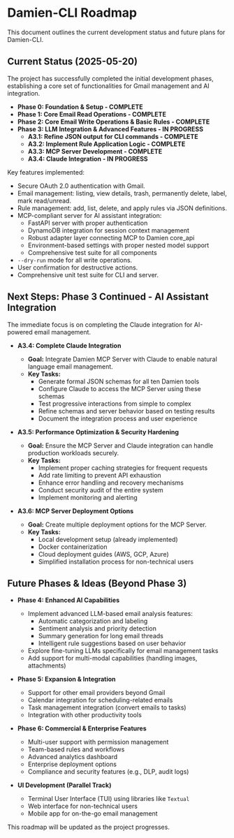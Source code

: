 # Damien-CLI Roadmap

This document outlines the current development status and future plans for Damien-CLI.

## Current Status (2025-05-20)

The project has successfully completed the initial development phases, establishing a core set of functionalities for Gmail management and AI integration.

* **Phase 0: Foundation & Setup - COMPLETE**
* **Phase 1: Core Email Read Operations - COMPLETE**
* **Phase 2: Core Email Write Operations & Basic Rules - COMPLETE**
* **Phase 3: LLM Integration & Advanced Features - IN PROGRESS**
  * **A3.1: Refine JSON output for CLI commands - COMPLETE**
  * **A3.2: Implement Rule Application Logic - COMPLETE**
  * **A3.3: MCP Server Development - COMPLETE**
  * **A3.4: Claude Integration - IN PROGRESS**

Key features implemented:
* Secure OAuth 2.0 authentication with Gmail.
* Email management: listing, view details, trash, permanently delete, label, mark read/unread.
* Rule management: add, list, delete, and apply rules via JSON definitions.
* MCP-compliant server for AI assistant integration:
  * FastAPI server with proper authentication
  * DynamoDB integration for session context management
  * Robust adapter layer connecting MCP to Damien core_api
  * Environment-based settings with proper nested model support
  * Comprehensive test suite for all components
* `--dry-run` mode for all write operations.
* User confirmation for destructive actions.
* Comprehensive unit test suite for CLI and server.

## Next Steps: Phase 3 Continued - AI Assistant Integration

The immediate focus is on completing the Claude integration for AI-powered email management.

* **A3.4: Complete Claude Integration**
  * **Goal:** Integrate Damien MCP Server with Claude to enable natural language email management.
  * **Key Tasks:**
    * Generate formal JSON schemas for all ten Damien tools
    * Configure Claude to access the MCP Server using these schemas
    * Test progressive interactions from simple to complex
    * Refine schemas and server behavior based on testing results
    * Document the integration process and user experience

* **A3.5: Performance Optimization & Security Hardening**
  * **Goal:** Ensure the MCP Server and Claude integration can handle production workloads securely.
  * **Key Tasks:**
    * Implement proper caching strategies for frequent requests
    * Add rate limiting to prevent API exhaustion
    * Enhance error handling and recovery mechanisms
    * Conduct security audit of the entire system
    * Implement monitoring and alerting

* **A3.6: MCP Server Deployment Options**
  * **Goal:** Create multiple deployment options for the MCP Server.
  * **Key Tasks:**
    * Local development setup (already implemented)
    * Docker containerization
    * Cloud deployment guides (AWS, GCP, Azure)
    * Simplified installation process for non-technical users

## Future Phases & Ideas (Beyond Phase 3)

* **Phase 4: Enhanced AI Capabilities**
  * Implement advanced LLM-based email analysis features:
    * Automatic categorization and labeling
    * Sentiment analysis and priority detection
    * Summary generation for long email threads
    * Intelligent rule suggestions based on user behavior
  * Explore fine-tuning LLMs specifically for email management tasks
  * Add support for multi-modal capabilities (handling images, attachments)

* **Phase 5: Expansion & Integration**
  * Support for other email providers beyond Gmail
  * Calendar integration for scheduling-related emails
  * Task management integration (convert emails to tasks)
  * Integration with other productivity tools

* **Phase 6: Commercial & Enterprise Features**
  * Multi-user support with permission management
  * Team-based rules and workflows
  * Advanced analytics dashboard
  * Enterprise deployment options
  * Compliance and security features (e.g., DLP, audit logs)

* **UI Development (Parallel Track)**
  * Terminal User Interface (TUI) using libraries like `Textual`
  * Web interface for non-technical users
  * Mobile app for on-the-go email management

This roadmap will be updated as the project progresses.
